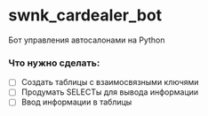 # swnk_cardealer_bot
Бот управления автосалонами на Python

### Что нужно сделать:
- [ ] Создать таблицы с взаимосвязными ключями
- [ ] Продумать SELECTы для вывода информации
- [ ] Ввод информации в таблицы
